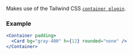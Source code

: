 Makes use of the Tailwind CSS [`container plugin`](https://tailwindcss.com/docs/container).

### Example

```jsx
<Container padding>
  <Card bg="gray-400" h={12} rounded="none" />
</Container>
```
